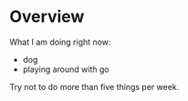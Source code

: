 # Overview

What I am doing right now:

- dog
- playing around with go

Try not to do more than five things per week.
